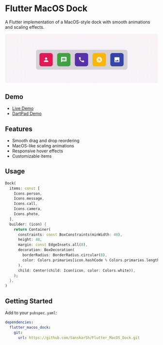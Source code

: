 # Flutter MacOS Dock

A Flutter implementation of a MacOS-style dock with smooth animations and scaling effects.

![Demo](assets/demo.gif)

## Demo

- [Live Demo](https://sanskarsh.github.io/Flutter_MacOS_Dock/)
- [DartPad Demo](https://dartpad.dev/?embed=true&id=632316326346fe89bbd321c664be8e26)

## Features

- Smooth drag and drop reordering
- MacOS-like scaling animations
- Responsive hover effects
- Customizable items

## Usage

```dart
Dock(
  items: const [
    Icons.person,
    Icons.message,
    Icons.call,
    Icons.camera,
    Icons.photo,
  ],
  builder: (icon) {
    return Container(
      constraints: const BoxConstraints(minWidth: 48),
      height: 48,
      margin: const EdgeInsets.all(8),
      decoration: BoxDecoration(
        borderRadius: BorderRadius.circular(8),
        color: Colors.primaries[icon.hashCode % Colors.primaries.length],
      ),
      child: Center(child: Icon(icon, color: Colors.white)),
    );
  },
)
```

## Getting Started

Add to your `pubspec.yaml`:
```yaml
dependencies:
  flutter_macos_dock:
    git:
      url: https://github.com/SanskarSh/Flutter_MacOS_Dock.git
```
